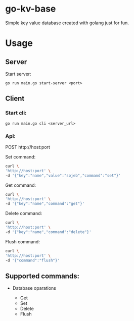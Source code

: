 # go-kv-base

Simple key value database created with golang just for fun.

# Usage

## Server

Start server:

```
go run main.go start-server <port>
```

## Client

### Start cli:

```
go run main.go cli <server_url>
```

### Api:

POST http://host:port

Set command:

```bash
curl \
'http://host:port' \
-d '{"key":"name","value":"sojeb","command":"set"}'
```

Get command:

```bash
curl \
'http://host:port' \
-d '{"key":"name","command":"get"}'
```

Delete command:

```bash
curl \
'http://host:port' \
-d '{"key":"name","command":"delete"}'
```

Flush command:

```bash
curl \
'http://host:port' \
-d '{"command":"flush"}'
```

## Supported commands:

- Database oparations

  - Get
  - Set
  - Delete
  - Flush
